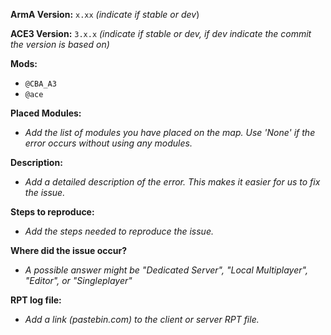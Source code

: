 **ArmA Version:** `x.xx`
*(indicate if stable or dev*)

**ACE3 Version:** `3.x.x`
*(indicate if stable or dev, if dev indicate the commit the version is based on)*

**Mods:**
* `@CBA_A3`
* `@ace`

**Placed Modules:**
* *Add the list of modules you have placed on the map. Use 'None' if the error occurs without using any modules.*

**Description:**
* *Add a detailed description of the error. This makes it easier for us to fix the issue.*

**Steps to reproduce:**
* *Add the steps needed to reproduce the issue.*

**Where did the issue occur?**
* *A possible answer might be "Dedicated Server", "Local Multiplayer", "Editor", or "Singleplayer"*

**RPT log file:**
* *Add a link (pastebin.com) to the client or server RPT file.*
